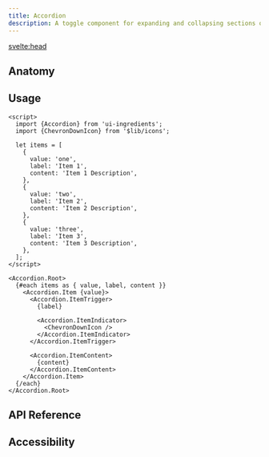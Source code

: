 ```yaml
---
title: Accordion
description: A toggle component for expanding and collapsing sections of content.
---
```


<script>
  import {Anatomy,Api,Accessibilty,Demo} from '$lib/components/anatomy';
  import Metadata from '$lib/metadata.svelte';
  import PageHeading from '$lib/page-heading.svelte';
</script>

<svelte:head>

  <title>UI Ingredients | {title}</title>
</svelte:head>

<Metadata title="{title}" description="{description}" />
<PageHeading title="{title}" description="{description}" />

<AccordionDemo />

## Anatomy

<Anatomy id="accordion" />

## Usage

```svelte
<script>
  import {Accordion} from 'ui-ingredients';
  import {ChevronDownIcon} from '$lib/icons';

  let items = [
    {
      value: 'one',
      label: 'Item 1',
      content: 'Item 1 Description',
    },
    {
      value: 'two',
      label: 'Item 2',
      content: 'Item 2 Description',
    },
    {
      value: 'three',
      label: 'Item 3',
      content: 'Item 3 Description',
    },
  ];
</script>

<Accordion.Root>
  {#each items as { value, label, content }}
    <Accordion.Item {value}>
      <Accordion.ItemTrigger>
        {label}

        <Accordion.ItemIndicator>
          <ChevronDownIcon />
        </Accordion.ItemIndicator>
      </Accordion.ItemTrigger>

      <Accordion.ItemContent>
        {content}
      </Accordion.ItemContent>
    </Accordion.Item>
  {/each}
</Accordion.Root>
```

## API Reference

<Api id="accordion" />

## Accessibility

<Accessibility id="accordion" />
